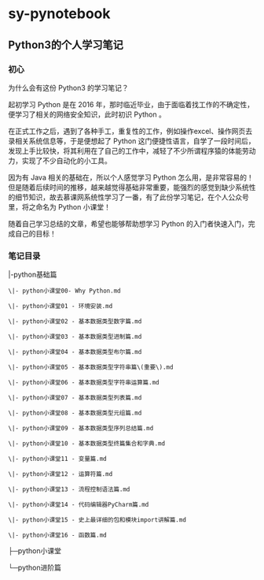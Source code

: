 # sy-pynotebook

## Python3的个人学习笔记

### 初心

为什么会有这份 Python3 的学习笔记？

起初学习 Python 是在 2016 年，那时临近毕业，由于面临着找工作的不确定性，便学习了相关的网络安全知识，此时初识 Python 。

在正式工作之后，遇到了各种手工，重复性的工作，例如操作excel、操作网页去录相关系统信息等，于是便想起了 Python 这门便捷性语言，自学了一段时间后，发现上手比较快，将其利用在了自己的工作中，减轻了不少所谓程序猿的体能劳动力，实现了不少自动化的小工具。

因为有 Java 相关的基础在，所以个人感觉学习 Python 怎么用，是非常容易的！但是随着后续时间的推移，越来越觉得基础非常重要，能强烈的感觉到缺少系统性的细节知识，故去慕课网系统性学习了一番，有了此份学习笔记，在个人公众号里，将之命名为 Python 小课堂！

随着自己学习总结的文章，希望也能够帮助想学习 Python 的入门者快速入门，完成自己的目标！

### 笔记目录

\|-python基础篇

	\|- python小课堂00- Why Python.md

	\|- python小课堂01 - 环境安装.md

	\|- python小课堂02 - 基本数据类型数字篇.md

	\|- python小课堂03 - 基本数据类型进制篇.md

	\|- python小课堂04 - 基本数据类型布尔篇.md

	\|- python小课堂05 - 基本数据类型字符串篇\(重要\).md

	\|- python小课堂06 - 基本数据类型字符串运算篇.md

	\|- python小课堂07 - 基本数据类型列表篇.md

	\|- python小课堂08 - 基本数据类型元组篇.md

	\|- python小课堂09 - 基本数据类型序列总结篇.md

	\|- python小课堂10 - 基本数据类型终篇集合和字典.md

	\|- python小课堂11 - 变量篇.md

	\|- python小课堂12 - 运算符篇.md

	\|- python小课堂13 - 流程控制语法篇.md

	\|- python小课堂14 - 代码编辑器PyCharm篇.md

	\|- python小课堂15 - 史上最详细的包和模块import讲解篇.md

	\|- python小课堂16 - 函数篇.md

├─python小课堂

└─python进阶篇

